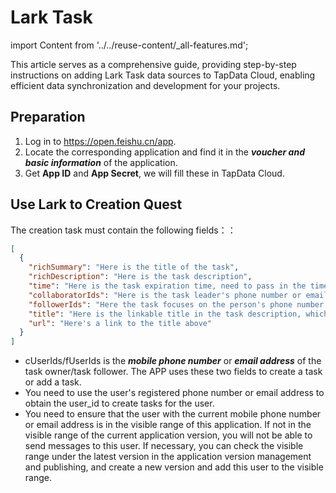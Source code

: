 # Lark Task

import Content from '../../reuse-content/_all-features.md';

<Content />

This article serves as a comprehensive guide, providing step-by-step instructions on adding Lark Task data sources to TapData Cloud, enabling efficient data synchronization and development for your projects.

## Preparation

1. Log in to https://open.feishu.cn/app.
1. Locate the corresponding application and find it in the ***voucher and basic information*** of the application.
1. Get **App ID** and **App Secret**, we will fill these in TapData Cloud.


## Use Lark to Creation Quest

The creation task must contain the following fields：：

```json
[
  {
    "richSummary": "Here is the title of the task",
    "richDescription": "Here is the task description",
    "time": "Here is the task expiration time, need to pass in the timestamp",
    "collaboratorIds": "Here is the task leader's phone number or email address",
    "followerIds": "Here the task focuses on the person's phone number or email address",
    "title": "Here is the linkable title in the task description, which can be used with the following url",
    "url": "Here's a link to the title above"
  }
]
```

- cUserIds/fUserIds is the ***mobile phone number*** or ***email address*** of the task owner/task follower. The APP uses these two fields to create a task or add a task.
- You need to use the user's registered phone number or email address to obtain the user_id to create tasks for the user.
- You need to ensure that the user with the current mobile phone number or email address is in the visible range of this application. If not in the visible range of the current application version, you will not be able to send messages to this user. If necessary, you can check the visible range under the latest version in the application version management and publishing, and create a new version and add this user to the visible range.